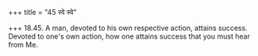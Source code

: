 +++
title = "45 स्वे स्वे"

+++
18.45. A man, devoted to his own respective action, attains success.
Devoted to one's own action, how one attains success that you must hear
from Me.
